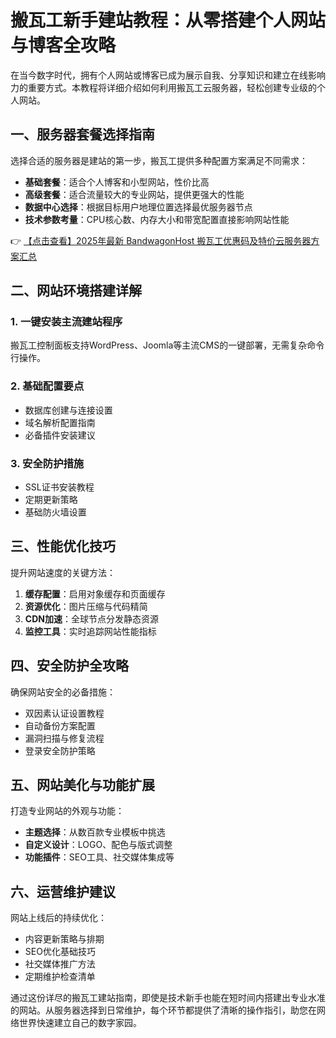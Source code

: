 # 搬瓦工新手建站教程：从零搭建个人网站与博客全攻略

在当今数字时代，拥有个人网站或博客已成为展示自我、分享知识和建立在线影响力的重要方式。本教程将详细介绍如何利用搬瓦工云服务器，轻松创建专业级的个人网站。

## 一、服务器套餐选择指南

选择合适的服务器是建站的第一步，搬瓦工提供多种配置方案满足不同需求：

- **基础套餐**：适合个人博客和小型网站，性价比高
- **高级套餐**：适合流量较大的专业网站，提供更强大的性能
- **数据中心选择**：根据目标用户地理位置选择最优服务器节点
- **技术参数考量**：CPU核心数、内存大小和带宽配置直接影响网站性能

👉 [【点击查看】2025年最新 BandwagonHost 搬瓦工优惠码及特价云服务器方案汇总](https://bit.ly/banwagon)

## 二、网站环境搭建详解

### 1. 一键安装主流建站程序
搬瓦工控制面板支持WordPress、Joomla等主流CMS的一键部署，无需复杂命令行操作。

### 2. 基础配置要点
- 数据库创建与连接设置
- 域名解析配置指南
- 必备插件安装建议

### 3. 安全防护措施
- SSL证书安装教程
- 定期更新策略
- 基础防火墙设置

## 三、性能优化技巧

提升网站速度的关键方法：

1. **缓存配置**：启用对象缓存和页面缓存
2. **资源优化**：图片压缩与代码精简
3. **CDN加速**：全球节点分发静态资源
4. **监控工具**：实时追踪网站性能指标

## 四、安全防护全攻略

确保网站安全的必备措施：

- 双因素认证设置教程
- 自动备份方案配置
- 漏洞扫描与修复流程
- 登录安全防护策略

## 五、网站美化与功能扩展

打造专业网站的外观与功能：

- **主题选择**：从数百款专业模板中挑选
- **自定义设计**：LOGO、配色与版式调整
- **功能插件**：SEO工具、社交媒体集成等

## 六、运营维护建议

网站上线后的持续优化：

- 内容更新策略与排期
- SEO优化基础技巧
- 社交媒体推广方法
- 定期维护检查清单

通过这份详尽的搬瓦工建站指南，即使是技术新手也能在短时间内搭建出专业水准的网站。从服务器选择到日常维护，每个环节都提供了清晰的操作指引，助您在网络世界快速建立自己的数字家园。